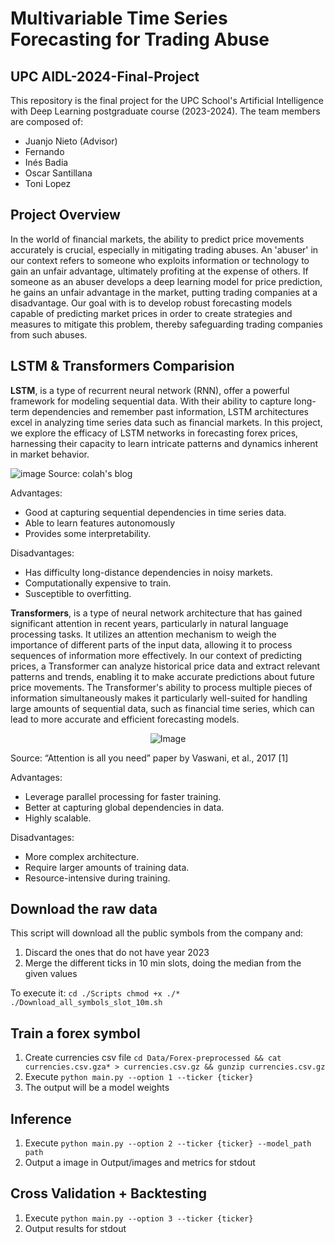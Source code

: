 # Multivariable Time Series Forecasting for Trading Abuse
## UPC AIDL-2024-Final-Project

This repository is the final project for the UPC School's Artificial Intelligence with Deep Learning postgraduate course (2023-2024). The team members are composed of:

* Juanjo Nieto (Advisor)
* Fernando
* Inés Badia
* Oscar Santillana
* Toni Lopez

## Project Overview

In the world of financial markets, the ability to predict price movements accurately is crucial, especially in mitigating trading abuses. An 'abuser' in our context refers to someone who exploits information or technology to gain an unfair advantage, ultimately profiting at the expense of others. If someone as an abuser develops a deep learning model for price prediction, he gains an unfair advantage in the market, putting trading companies at a disadvantage.
Our goal with is to develop robust forecasting models capable of predicting market prices in order to create strategies and measures to mitigate this problem, thereby safeguarding trading companies from such abuses.

## LSTM & Transformers Comparision

**LSTM**, is a type of recurrent neural network (RNN), offer a powerful framework for modeling sequential data. With their ability to capture long-term dependencies and remember past information, LSTM architectures excel in analyzing time series data such as financial markets. In this project, we explore the efficacy of LSTM networks in forecasting forex prices, harnessing their capacity to learn intricate patterns and dynamics inherent in market behavior.

![image](https://github.com/cp2mkc0c023760he/2024-Final-Project/assets/126424332/1a0a88d5-536d-4e8b-9a6b-972625f6ac92)
Source: colah's blog

Advantages:

* Good at capturing sequential dependencies in time series data.
* Able to learn features autonomously
* Provides some interpretability.

Disadvantages:

* Has difficulty long-distance dependencies in noisy markets.
* Computationally expensive to train.
* Susceptible to overfitting.


**Transformers**, is a type of neural network architecture that has gained significant attention in recent years, particularly in natural language processing tasks. It utilizes an attention mechanism to weigh the importance of different parts of the input data, allowing it to process sequences of information more effectively. In our context of predicting prices, a Transformer can analyze historical price data and extract relevant patterns and trends, enabling it to make accurate predictions about future price movements. The Transformer's ability to process multiple pieces of information simultaneously makes it particularly well-suited for handling large amounts of sequential data, such as financial time series, which can lead to more accurate and efficient forecasting models.

<p align="center">
  <img src="https://github.com/cp2mkc0c023760he/2024-Final-Project/assets/126424332/feeaed92-f661-4548-a846-ca5c381098e2" alt="Image" />
</p>
Source: “Attention is all you need” paper by Vaswani, et al., 2017 [1]


Advantages:

* Leverage parallel processing for faster training.
* Better at capturing global dependencies in data.
* Highly scalable.

Disadvantages:

* More complex architecture.
* Require larger amounts of training data.
* Resource-intensive during training.

## Download the raw data
This script will download all the public symbols from the company and:
1. Discard the ones that do not have year 2023
2. Merge the different ticks in 10 min slots, doing the median from the given values

To execute it:
``
cd ./Scripts
chmod +x ./*
./Download_all_symbols_slot_10m.sh
``
## Train a forex symbol
1. Create currencies csv file
``cd Data/Forex-preprocessed && cat currencies.csv.gza* > currencies.csv.gz && gunzip currencies.csv.gz``
2. Execute ``python main.py --option 1 --ticker {ticker}``
3. The output will be a model weights

## Inference
1. Execute ``python main.py --option 2 --ticker {ticker} --model_path path``
2. Output a image in Output/images and metrics for stdout 

## Cross Validation + Backtesting
1. Execute ``python main.py --option 3 --ticker {ticker}``
2. Output results for stdout 
